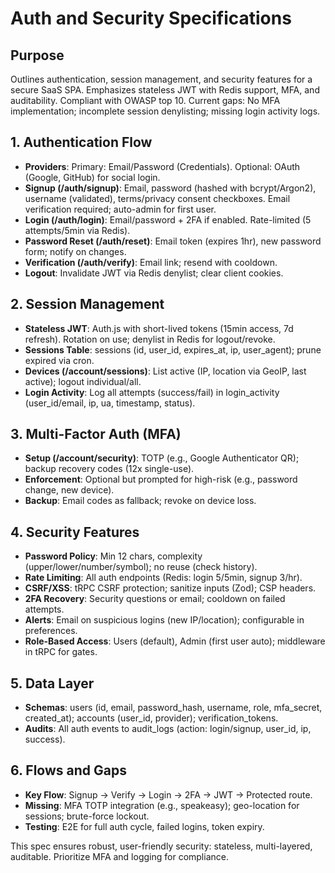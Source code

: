 # Auth and Security Specifications

## Purpose
Outlines authentication, session management, and security features for a secure SaaS SPA. Emphasizes stateless JWT with Redis support, MFA, and auditability. Compliant with OWASP top 10. Current gaps: No MFA implementation; incomplete session denylisting; missing login activity logs.

## 1. Authentication Flow
- **Providers**: Primary: Email/Password (Credentials). Optional: OAuth (Google, GitHub) for social login.
- **Signup (/auth/signup)**: Email, password (hashed with bcrypt/Argon2), username (validated), terms/privacy consent checkboxes. Email verification required; auto-admin for first user.
- **Login (/auth/login)**: Email/password + 2FA if enabled. Rate-limited (5 attempts/5min via Redis).
- **Password Reset (/auth/reset)**: Email token (expires 1hr), new password form; notify on changes.
- **Verification (/auth/verify)**: Email link; resend with cooldown.
- **Logout**: Invalidate JWT via Redis denylist; clear client cookies.

## 2. Session Management
- **Stateless JWT**: Auth.js with short-lived tokens (15min access, 7d refresh). Rotation on use; denylist in Redis for logout/revoke.
- **Sessions Table**: sessions (id, user_id, expires_at, ip, user_agent); prune expired via cron.
- **Devices (/account/sessions)**: List active (IP, location via GeoIP, last active); logout individual/all.
- **Login Activity**: Log all attempts (success/fail) in login_activity (user_id/email, ip, ua, timestamp, status).

## 3. Multi-Factor Auth (MFA)
- **Setup (/account/security)**: TOTP (e.g., Google Authenticator QR); backup recovery codes (12x single-use).
- **Enforcement**: Optional but prompted for high-risk (e.g., password change, new device).
- **Backup**: Email codes as fallback; revoke on device loss.

## 4. Security Features
- **Password Policy**: Min 12 chars, complexity (upper/lower/number/symbol); no reuse (check history).
- **Rate Limiting**: All auth endpoints (Redis: login 5/5min, signup 3/hr).
- **CSRF/XSS**: tRPC CSRF protection; sanitize inputs (Zod); CSP headers.
- **2FA Recovery**: Security questions or email; cooldown on failed attempts.
- **Alerts**: Email on suspicious logins (new IP/location); configurable in preferences.
- **Role-Based Access**: Users (default), Admin (first user auto); middleware in tRPC for gates.

## 5. Data Layer
- **Schemas**: users (id, email, password_hash, username, role, mfa_secret, created_at); accounts (user_id, provider); verification_tokens.
- **Audits**: All auth events to audit_logs (action: login/signup, user_id, ip, success).

## 6. Flows and Gaps
- **Key Flow**: Signup → Verify → Login → 2FA → JWT → Protected route.
- **Missing**: MFA TOTP integration (e.g., speakeasy); geo-location for sessions; brute-force lockout.
- **Testing**: E2E for full auth cycle, failed logins, token expiry.

This spec ensures robust, user-friendly security: stateless, multi-layered, auditable. Prioritize MFA and logging for compliance.